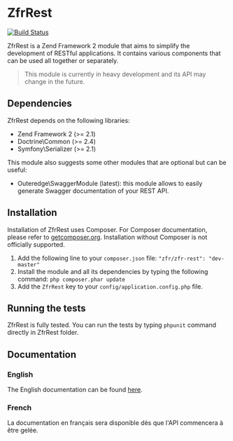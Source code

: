 ZfrRest
=======

[![Build Status](https://travis-ci.org/zf-fr/ZfrRest.png?branch=master)](https://travis-ci.org/zf-fr/ZfrRest)


ZfrRest is a Zend Framework 2 module that aims to simplify the development of RESTful applications. It contains various
components that can be used all together or separately.

> This module is currently in heavy development and its API may change in the future.


Dependencies
------------

ZfrRest depends on the following libraries:

* Zend Framework 2 (>= 2.1)
* Doctrine\Common (>= 2.4)
* Symfony\Serializer (>= 2.1)

This module also suggests some other modules that are optional but can be useful:

* Outeredge\SwaggerModule (latest): this module allows to easily generate Swagger documentation of your REST API.


Installation
------------

Installation of ZfrRest uses Composer. For Composer documentation, please refer to [getcomposer.org](http://www.getcomposer.org). Installation
without Composer is not officially supported.

1. Add the following line to your ``composer.json`` file: ``"zfr/zfr-rest": "dev-master"``
2. Install the module and all its dependencies by typing the following command: ``php composer.phar update``
3. Add the ``ZfrRest`` key to your ``config/application.config.php`` file.


Running the tests
-----------------

ZfrRest is fully tested. You can run the tests by typing ``phpunit`` command directly in ZfrRest folder.


Documentation
-------------

### English

The English documentation can be found [here](https://github.com/zf-fr/ZfrRest/blog/master/docs/english).

### French

La documentation en français sera disponible dès que l'API commencera à être gelée.
